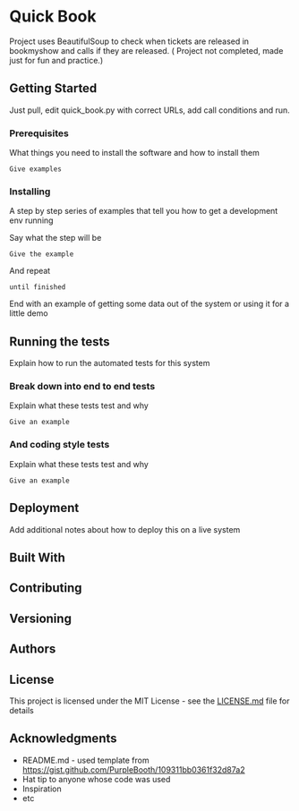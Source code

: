 # Quick Book

Project uses BeautifulSoup to check when tickets are released in bookmyshow and calls if they are released.
( Project not completed, made just for fun and practice.)

## Getting Started

Just pull, edit quick_book.py with correct URLs, add call conditions and run.

### Prerequisites

What things you need to install the software and how to install them

```
Give examples
```

### Installing

A step by step series of examples that tell you how to get a development env running

Say what the step will be

```
Give the example
```

And repeat

```
until finished
```

End with an example of getting some data out of the system or using it for a little demo

## Running the tests

Explain how to run the automated tests for this system

### Break down into end to end tests

Explain what these tests test and why

```
Give an example
```

### And coding style tests

Explain what these tests test and why

```
Give an example
```

## Deployment

Add additional notes about how to deploy this on a live system

## Built With



## Contributing



## Versioning



## Authors

<!--* **Billie Thompson** - *Initial work* - [PurpleBooth](https://github.com/PurpleBooth)-->

<!--See also the list of [contributors](https://github.com/your/project/contributors) who participated in this project.-->

## License

This project is licensed under the MIT License - see the [LICENSE.md](LICENSE.md) file for details

## Acknowledgments

* README.md - used template from https://gist.github.com/PurpleBooth/109311bb0361f32d87a2
* Hat tip to anyone whose code was used
* Inspiration
* etc
